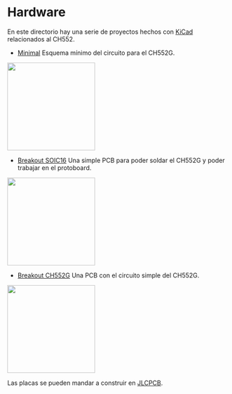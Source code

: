 # Hardware

En este directorio hay una serie de proyectos hechos con [KiCad](https://www.kicad.org) relacionados al CH552.

- [Minimal](https://github.com/nstrappazzonc/CH552/tree/main/hdw/minimal) Esquema mínimo del circuito para el CH552G.

<img src="https://github.com/nstrappazzonc/CH552/blob/main/assets/minimal_schematic.jpg?raw=true" width="200px">

- [Breakout SOIC16](https://github.com/nstrappazzonc/CH552/tree/main/hdw/SOIC16) Una simple PCB para poder soldar el CH552G y poder trabajar en el protoboard.

<img src="https://github.com/nstrappazzonc/CH552/blob/main/hdw/SOIC16/SOIC16.png?raw=true" width="200px">

- [Breakout CH552G](https://github.com/nstrappazzonc/CH552/tree/main/hdw/CH552G) Una PCB con el circuito simple del CH552G.

<img src="https://github.com/nstrappazzonc/CH552/blob/main/hdw/CH552G/CH552.png?raw=true" width="200px">

Las placas se pueden mandar a construir en [JLCPCB](https://jlcpcb.com).
